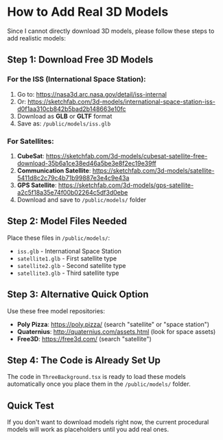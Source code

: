 # How to Add Real 3D Models

Since I cannot directly download 3D models, please follow these steps to add realistic models:

## Step 1: Download Free 3D Models

### For the ISS (International Space Station):
1. Go to: https://nasa3d.arc.nasa.gov/detail/iss-internal
2. Or: https://sketchfab.com/3d-models/international-space-station-iss-d0f1aa310cb842b5bad2b148663e10fc
3. Download as **GLB** or **GLTF** format
4. Save as: `/public/models/iss.glb`

### For Satellites:
1. **CubeSat**: https://sketchfab.com/3d-models/cubesat-satellite-free-download-35b6a1ce38ed46a5be3e8f2ec19e39ff
2. **Communication Satellite**: https://sketchfab.com/3d-models/satellite-5411d8c2c79c4b71b99887e3e4c9e43a
3. **GPS Satellite**: https://sketchfab.com/3d-models/gps-satellite-a2c5f18a35e74f00b02264c5df3d0ebe
4. Download and save to `/public/models/` folder

## Step 2: Model Files Needed
Place these files in `/public/models/`:
- `iss.glb` - International Space Station
- `satellite1.glb` - First satellite type
- `satellite2.glb` - Second satellite type
- `satellite3.glb` - Third satellite type

## Step 3: Alternative Quick Option
Use these free model repositories:
- **Poly Pizza**: https://poly.pizza/ (search "satellite" or "space station")
- **Quaternius**: http://quaternius.com/assets.html (look for space assets)
- **Free3D**: https://free3d.com/ (search "satellite")

## Step 4: The Code is Already Set Up
The code in `ThreeBackground.tsx` is ready to load these models automatically once you place them in the `/public/models/` folder.

## Quick Test
If you don't want to download models right now, the current procedural models will work as placeholders until you add real ones.
